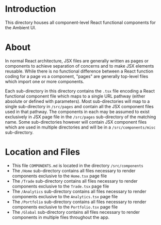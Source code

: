 # Introduction

This directory houses all component-level React functional components for the Ambient UI.

# About

In normal React architecture, JSX files are generally written as pages or components to achieve separation of concerns and to make JSX elements reusable. While there is no functional difference between a React function coding for a page vs a component, "pages" are generally top-level files which import one or more components.

Each sub-directory in this directory contains the `.tsx` file encoding a React functional component file which maps to a single URL pathway (either absolute or defined with parameters). Most sub-directories will map to a single sub-directory in `/src/pages` and contain all the JSX component files used in that pathway. The components in each may be assumed to exist exclusively in JSX page file in the `/src/pages` sub-directory of the matching name. Some sub-directories however will contain JSX component files which are used in multiple directories and will be in a `/src/components/misc` sub-directory.

# Location and Files

- This file `COMPONENTS.md` is located in the directory `/src/components`
- The `/Home` sub-directory contains all files necessary to render components exclusive to the `Home.tsx` page file
- The `/Trade` sub-directory contains all files necessary to render components exclusive to the `Trade.tsx` page file
- The `/Analytics` sub-directory contains all files necessary to render components exclusive to the `Analytics.tsx` page file
- The `/Portfolio` sub-directory contains all files necessary to render components exclusive to the `Portfolio.tsx` page file
- The `/Global` sub-directory contains all files necessary to render components in multiple files throughout the app.
